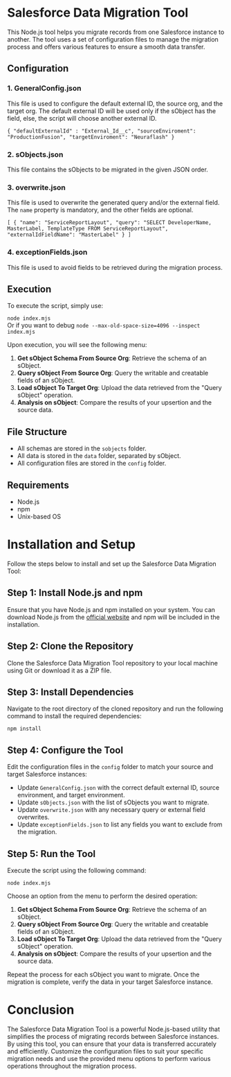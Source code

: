 # Salesforce Data Migration Tool

This Node.js tool helps you migrate records from one Salesforce instance to another. The tool uses a set of configuration files to manage the migration process and offers various features to ensure a smooth data transfer.

## Configuration

### 1. GeneralConfig.json

This file is used to configure the default external ID, the source org, and the target org. The default external ID will be used only if the sObject has the field, else, the script will choose another external ID.

`{
    "defaultExternalId" : "External_Id__c",
    "sourceEnviroment": "ProductionFusion",
    "targetEnviroment": "Neuraflash"
}` 

### 2. sObjects.json

This file contains the sObjects to be migrated in the given JSON order.

### 3. overwrite.json

This file is used to overwrite the generated query and/or the external field. The `name` property is mandatory, and the other fields are optional.

`[
    {
        "name": "ServiceReportLayout",
        "query": "SELECT DeveloperName, MasterLabel, TemplateType FROM ServiceReportLayout",
        "externalIdFieldName": "MasterLabel"
    }
]` 

### 4. exceptionFields.json

This file is used to avoid fields to be retrieved during the migration process.

## Execution

To execute the script, simply use:

`node index.mjs`  
Or if you want to debug
`node --max-old-space-size=4096 --inspect index.mjs`

Upon execution, you will see the following menu:

1.  **Get sObject Schema From Source Org**: Retrieve the schema of an sObject.
2.  **Query sObject From Source Org**: Query the writable and creatable fields of an sObject.
3.  **Load sObject To Target Org**: Upload the data retrieved from the "Query sObject" operation.
4.  **Analysis on sObject**: Compare the results of your upsertion and the source data.

## File Structure

-   All schemas are stored in the `sobjects` folder.
-   All data is stored in the `data` folder, separated by sObject.
-   All configuration files are stored in the `config` folder.

## Requirements

-   Node.js
-   npm
-   Unix-based OS

# Installation and Setup

Follow the steps below to install and set up the Salesforce Data Migration Tool:

## Step 1: Install Node.js and npm

Ensure that you have Node.js and npm installed on your system. You can download Node.js from the [official website](https://nodejs.org/) and npm will be included in the installation.

## Step 2: Clone the Repository

Clone the Salesforce Data Migration Tool repository to your local machine using Git or download it as a ZIP file.

## Step 3: Install Dependencies

Navigate to the root directory of the cloned repository and run the following command to install the required dependencies:

`npm install`

## Step 4: Configure the Tool

Edit the configuration files in the `config` folder to match your source and target Salesforce instances:

-   Update `GeneralConfig.json` with the correct default external ID, source environment, and target environment.
-   Update `sObjects.json` with the list of sObjects you want to migrate.
-   Update `overwrite.json` with any necessary query or external field overwrites.
-   Update `exceptionFields.json` to list any fields you want to exclude from the migration.

## Step 5: Run the Tool

Execute the script using the following command:

`node index.mjs` 

Choose an option from the menu to perform the desired operation:

1.  **Get sObject Schema From Source Org**: Retrieve the schema of an sObject.
2.  **Query sObject From Source Org**: Query the writable and creatable fields of an sObject.
3.  **Load sObject To Target Org**: Upload the data retrieved from the "Query sObject" operation.
4.  **Analysis on sObject**: Compare the results of your upsertion and the source data.

Repeat the process for each sObject you want to migrate. Once the migration is complete, verify the data in your target Salesforce instance.

# Conclusion

The Salesforce Data Migration Tool is a powerful Node.js-based utility that simplifies the process of migrating records between Salesforce instances. By using this tool, you can ensure that your data is transferred accurately and efficiently. Customize the configuration files to suit your specific migration needs and use the provided menu options to perform various operations throughout the migration process.